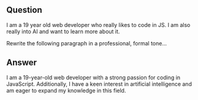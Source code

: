 ## Question

I am a 19 year old web developer who really likes to code in JS. I am also really into AI and want to learn more about it.

Rewrite the following paragraph in a professional, formal tone…

## Answer

I am a 19-year-old web developer with a strong passion for coding in JavaScript. Additionally, I have a keen interest in artificial intelligence and am eager to expand my knowledge in this field.
